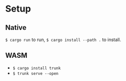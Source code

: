 # Setup

## Native

`$ cargo run` to run, `$ cargo install --path .` to install.

## WASM

- `$ cargo install trunk`
- `$ trunk serve --open`
